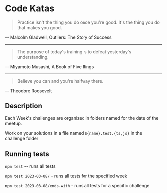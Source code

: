 # Code Katas

> Practice isn't the thing you do once you're good. It's the thing you do that makes you good.

-- Malcolm Gladwell, Outliers: The Story of Success

---

> The purpose of today's training is to defeat yesterday's understanding.

-- Miyamoto Musashi, A Book of Five Rings

---

> Believe you can and you're halfway there.

-- Theodore Roosevelt

## Description

Each Week's challenges are organized in folders named for the date of the meetup.

Work on your solutions in a file named `${name}.test.{ts,js}` in the challenge folder

## Running tests

`npm test` -- runs all tests

`npm test 2023-03-08/` - runs all tests for the specified week

`npm test 2023-03-08/ends-with` - runs all tests for a specific challenge

